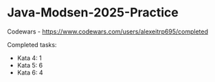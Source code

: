 # Java-Modsen-2025-Practice

Codewars - https://www.codewars.com/users/alexeitrp695/completed

Completed tasks:
- Kata 4: 1
- Kata 5: 6
- Kata 6: 4
